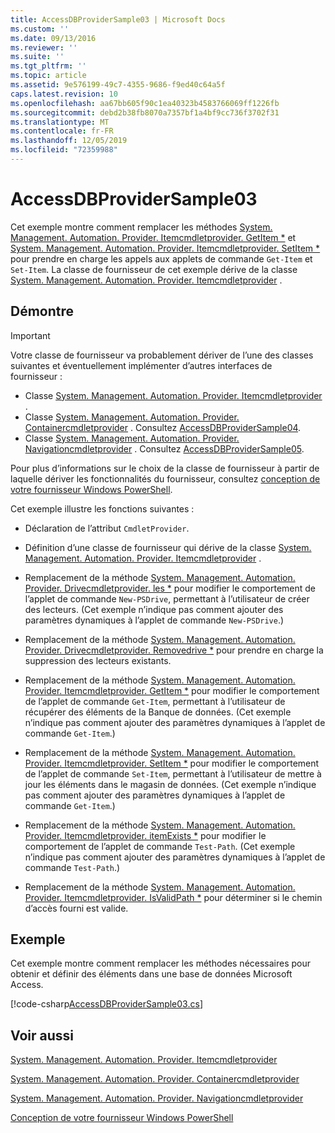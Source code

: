 ```yaml
---
title: AccessDBProviderSample03 | Microsoft Docs
ms.custom: ''
ms.date: 09/13/2016
ms.reviewer: ''
ms.suite: ''
ms.tgt_pltfrm: ''
ms.topic: article
ms.assetid: 9e576199-49c7-4355-9686-f9ed40c64a5f
caps.latest.revision: 10
ms.openlocfilehash: aa67bb605f90c1ea40323b4583766069ff1226fb
ms.sourcegitcommit: debd2b38fb8070a7357bf1a4bf9cc736f3702f31
ms.translationtype: MT
ms.contentlocale: fr-FR
ms.lasthandoff: 12/05/2019
ms.locfileid: "72359988"
---
```

# <a name="accessdbprovidersample03"></a>AccessDBProviderSample03

Cet exemple montre comment remplacer les méthodes [System. Management. Automation. Provider. Itemcmdletprovider. GetItem *](/dotnet/api/System.Management.Automation.Provider.ItemCmdletProvider.GetItem) et [System. Management. Automation. Provider. Itemcmdletprovider. SetItem *](/dotnet/api/System.Management.Automation.Provider.ItemCmdletProvider.SetItem) pour prendre en charge les appels aux applets de commande `Get-Item` et `Set-Item`. La classe de fournisseur de cet exemple dérive de la classe [System. Management. Automation. Provider. Itemcmdletprovider](/dotnet/api/System.Management.Automation.Provider.ItemCmdletProvider) .

## <a name="demonstrates"></a>Démontre

> [!IMPORTANT]
> Votre classe de fournisseur va probablement dériver de l’une des classes suivantes et éventuellement implémenter d’autres interfaces de fournisseur :
>
> -   Classe [System. Management. Automation. Provider. Itemcmdletprovider](/dotnet/api/System.Management.Automation.Provider.ItemCmdletProvider) .
> -   Classe [System. Management. Automation. Provider. Containercmdletprovider](/dotnet/api/System.Management.Automation.Provider.ContainerCmdletProvider) . Consultez [AccessDBProviderSample04](./accessdbprovidersample04.md).
> -   Classe [System. Management. Automation. Provider. Navigationcmdletprovider](/dotnet/api/System.Management.Automation.Provider.NavigationCmdletProvider) . Consultez [AccessDBProviderSample05](./accessdbprovidersample05.md).
>
> Pour plus d’informations sur le choix de la classe de fournisseur à partir de laquelle dériver les fonctionnalités du fournisseur, consultez [conception de votre fournisseur Windows PowerShell](./provider-types.md).

Cet exemple illustre les fonctions suivantes :

- Déclaration de l’attribut `CmdletProvider`.

- Définition d’une classe de fournisseur qui dérive de la classe [System. Management. Automation. Provider. Itemcmdletprovider](/dotnet/api/System.Management.Automation.Provider.ItemCmdletProvider) .

- Remplacement de la méthode [System. Management. Automation. Provider. Drivecmdletprovider. les *](/dotnet/api/System.Management.Automation.Provider.DriveCmdletProvider.NewDrive) pour modifier le comportement de l’applet de commande `New-PSDrive`, permettant à l’utilisateur de créer des lecteurs. (Cet exemple n’indique pas comment ajouter des paramètres dynamiques à l’applet de commande `New-PSDrive`.)

- Remplacement de la méthode [System. Management. Automation. Provider. Drivecmdletprovider. Removedrive *](/dotnet/api/System.Management.Automation.Provider.DriveCmdletProvider.RemoveDrive) pour prendre en charge la suppression des lecteurs existants.

- Remplacement de la méthode [System. Management. Automation. Provider. Itemcmdletprovider. GetItem *](/dotnet/api/System.Management.Automation.Provider.ItemCmdletProvider.GetItem) pour modifier le comportement de l’applet de commande `Get-Item`, permettant à l’utilisateur de récupérer des éléments de la Banque de données. (Cet exemple n’indique pas comment ajouter des paramètres dynamiques à l’applet de commande `Get-Item`.)

- Remplacement de la méthode [System. Management. Automation. Provider. Itemcmdletprovider. SetItem *](/dotnet/api/System.Management.Automation.Provider.ItemCmdletProvider.SetItem) pour modifier le comportement de l’applet de commande `Set-Item`, permettant à l’utilisateur de mettre à jour les éléments dans le magasin de données. (Cet exemple n’indique pas comment ajouter des paramètres dynamiques à l’applet de commande `Get-Item`.)

- Remplacement de la méthode [System. Management. Automation. Provider. Itemcmdletprovider. itemExists *](/dotnet/api/System.Management.Automation.Provider.ItemCmdletProvider.ItemExists) pour modifier le comportement de l’applet de commande `Test-Path`. (Cet exemple n’indique pas comment ajouter des paramètres dynamiques à l’applet de commande `Test-Path`.)

- Remplacement de la méthode [System. Management. Automation. Provider. Itemcmdletprovider. IsValidPath *](/dotnet/api/System.Management.Automation.Provider.ItemCmdletProvider.IsValidPath) pour déterminer si le chemin d’accès fourni est valide.

## <a name="example"></a>Exemple

Cet exemple montre comment remplacer les méthodes nécessaires pour obtenir et définir des éléments dans une base de données Microsoft Access.

[!code-csharp[AccessDBProviderSample03.cs](../../../../powershell-sdk-samples/SDK-2.0/csharp/AccessDBProviderSample06/AccessDBProviderSample06.cs#L11-L976 "AccessDBProviderSample03.cs")]

## <a name="see-also"></a>Voir aussi

[System. Management. Automation. Provider. Itemcmdletprovider](/dotnet/api/System.Management.Automation.Provider.ItemCmdletProvider)

[System. Management. Automation. Provider. Containercmdletprovider](/dotnet/api/System.Management.Automation.Provider.ContainerCmdletProvider)

[System. Management. Automation. Provider. Navigationcmdletprovider](/dotnet/api/System.Management.Automation.Provider.NavigationCmdletProvider)

[Conception de votre fournisseur Windows PowerShell](./provider-types.md)
